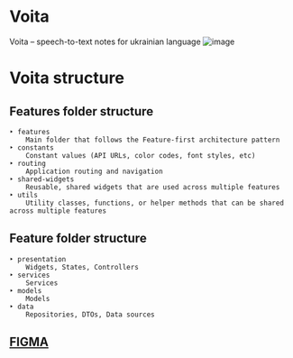 # Voita
Voita – speech-to-text notes for ukrainian language
![image](https://github.com/user-attachments/assets/3672db8c-6516-4fad-a2ea-6a024832d3de)

# Voita structure

## Features folder structure
```
‣ features
    Main folder that follows the Feature-first architecture pattern
‣ constants
    Constant values (API URLs, color codes, font styles, etc)
‣ routing
    Application routing and navigation
‣ shared-widgets
    Reusable, shared widgets that are used across multiple features
‣ utils
    Utility classes, functions, or helper methods that can be shared across multiple features
```

## Feature folder structure
```
‣ presentation
    Widgets, States, Controllers
‣ services  
    Services
‣ models
    Models
‣ data
    Repositories, DTOs, Data sources
```

## [FIGMA](https://www.figma.com/file/qmJaOhwZUHGY8BdGtvn6I1/Notua?type=design&node-id=0%3A1&mode=design&t=2lQzAo7UuZv8npx6-1)

